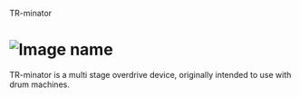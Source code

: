 TR-minator

# ![Image name](URL)

TR-minator is a multi stage overdrive device, originally intended to use with drum machines.
